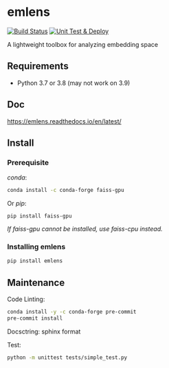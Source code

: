# emlens
[![Build Status](https://travis-ci.org/skojaku/emlens.svg?branch=main)](https://travis-ci.org/skojaku/emlens)
[![Unit Test & Deploy](https://github.com/skojaku/emlens/actions/workflows/main.yml/badge.svg)](https://github.com/skojaku/emlens/actions/workflows/main.yml)

A lightweight toolbox for analyzing embedding space

## Requirements
- Python 3.7 or 3.8 (may not work on 3.9)

## Doc

https://emlens.readthedocs.io/en/latest/

## Install

### Prerequisite

*conda*:
```bash
conda install -c conda-forge faiss-gpu
```

Or *pip*:
```
pip install faiss-gpu
```

*If faiss-gpu cannot be installed, use faiss-cpu instead.*

### Installing emlens

```bash
pip install emlens
```

## Maintenance

Code Linting:
```bash
conda install -y -c conda-forge pre-commit
pre-commit install
```

Docsctring: sphinx format

Test:
```bash
python -m unittest tests/simple_test.py
```
